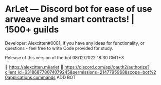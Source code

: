 # ArLet — Discord bot for ease of use arweave and smart contracts! | 1500+ guilds

Developer: Alexcitten#0001, if you have any ideas for functionality, or questions - feel free to write
Code provided for study.

Release of this version of the bot 08/12/2022 18:30 GMT+3

🔗 https://alexcitten.ml/arlet
🔗 https://discord.com/api/oauth2/authorize?client_id=631868778074079245&permissions=2147795968&scope=bot%20applications.commands ADD BOT
